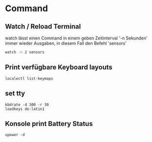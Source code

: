 # Command

## Watch / Reload Terminal
watch lässt einen Command in einem geben Zeitinterval '-n Sekunden' immer wieder Ausgaben, in diesem Fall den Befehl 'sensors'
````bash
watch -n 2 sensors
````
## Print verfügbare Keyboard layouts
````
localectl list-keymaps
````
## set tty
````
kbdrate -d 300 -r 30
loadkeys de-latin1
````
## Konsole print Battery Status
````
upower -d
````
